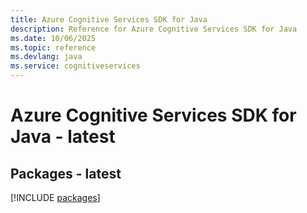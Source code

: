 ```yaml
---
title: Azure Cognitive Services SDK for Java
description: Reference for Azure Cognitive Services SDK for Java
ms.date: 10/06/2025
ms.topic: reference
ms.devlang: java
ms.service: cognitiveservices
---
```

# Azure Cognitive Services SDK for Java - latest
## Packages - latest
[!INCLUDE [packages](cognitive-services-index.md)]